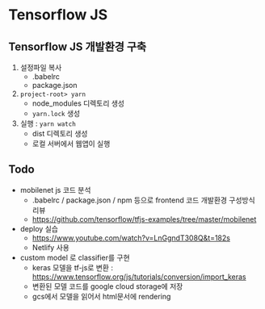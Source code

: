 # Tensorflow JS

## Tensorflow JS 개발환경 구축

1) 설정파일 복사
    * .babelrc
    * package.json
2) ```project-root> yarn```
    * node_modules 디렉토리 생성
    * ```yarn.lock``` 생성
3) 실행 : ```yarn watch```
    * dist 디렉토리 생성
    * 로컬 서버에서 웹앱이 실행

## Todo

* mobilenet js 코드 분석
    * .babelrc / package.json / npm 등으로 frontend 코드 개발환경 구성방식 리뷰
    * https://github.com/tensorflow/tfjs-examples/tree/master/mobilenet
* deploy 실습
    * https://www.youtube.com/watch?v=LnGgndT308Q&t=182s
    * Netlify 사용
* custom model 로 classifier를 구현
    * keras 모델을 tf-js로 변환 : https://www.tensorflow.org/js/tutorials/conversion/import_keras
    * 변환된 모델 코드를 google cloud storage에 저장
    * gcs에서 모델을 읽어서 html문서에 rendering

